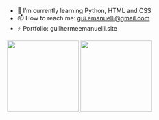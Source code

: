 - 🌱 I’m currently learning Python, HTML and CSS
- 📫 How to reach me: gui.emanuelli@gmail.com
- ⚡ Portfolio: guilhermeemanuelli.site

<div>
   <a href="https://github.com/Guirsbr">
     <img height= "167em" src="https://github-readme-stats.vercel.app/api?username=Guirsbr&show_icons=true&theme=github_dark"&count_private=true/>
     <img height= "167em" src="https://github-readme-stats.vercel.app/api/top-langs/?username=Guirsbr&layout=compact&theme=github_dark&count_private=true"/>
   </a>
</div>

<!--
**Guirsbr/Guirsbr** is a ✨ _special_ ✨ repository because its `README.md` (this file) appears on your GitHub profile.

Here are some ideas to get you started:

- 🔭 I’m currently working on ...
- 🌱 I’m currently learning ...
- 👯 I’m looking to collaborate on ...
- 🤔 I’m looking for help with ...
- 💬 Ask me about ...
- 📫 How to reach me: ...
- 😄 Pronouns: ...
- ⚡ Fun fact: ...
-->
